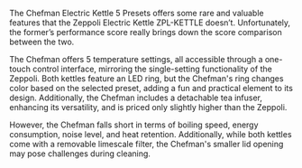 The Chefman Electric Kettle 5 Presets offers some rare and valuable features that the Zeppoli Electric Kettle ZPL-KETTLE doesn’t. Unfortunately, the former’s performance score really brings down the score comparison between the two.

The Chefman offers 5 temperature settings, all accessible through a one-touch control interface, mirroring the single-setting functionality of the Zeppoli. Both kettles feature an LED ring, but the Chefman's ring changes color based on the selected preset, adding a fun and practical element to its design. Additionally, the Chefman includes a detachable tea infuser, enhancing its versatility, and is priced only slightly higher than the Zeppoli.

However, the Chefman falls short in terms of boiling speed, energy consumption, noise level, and heat retention. Additionally, while both kettles come with a removable limescale filter, the Chefman's smaller lid opening may pose challenges during cleaning.